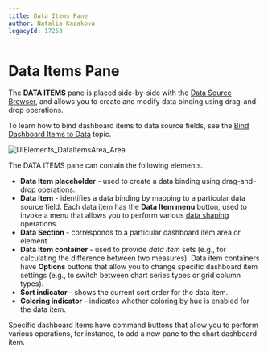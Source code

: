```yaml
---
title: Data Items Pane
author: Natalia Kazakova
legacyId: 17253
---
```

# Data Items Pane
The **DATA ITEMS** pane is placed side-by-side with the [Data Source Browser](data-source-browser.md), and allows you to create and modify data binding using drag-and-drop operations.

To learn how to bind dashboard items to data source fields, see the [Bind Dashboard Items to Data](../bind-dashboard-items-to-data/bind-dashboard-items-to-data.md) topic.

![UIElements_DataItemsArea_Area](../../../images/img20852.png)

The DATA ITEMS pane can contain the following elements.
* **Data Item placeholder** - used to create a data binding using drag-and-drop operations.
* **Data Item** - identifies a data binding by mapping to a particular data source field. Each data item has the **Data Item menu** button, used to invoke a menu that allows you to perform various [data shaping](../data-shaping.md) operations.
* **Data Section** - corresponds to a particular dashboard item area or element.
* **Data Item container** - used to provide _data item_ sets (e.g., for calculating the difference between two measures). Data item containers have **Options** buttons that allow you to change specific dashboard item settings (e.g., to switch between chart series types or grid column types).
* **Sort indicator** - shows the current sort order for the data item.
* **Coloring indicator** - indicates whether coloring by hue is enabled for the data item.

Specific dashboard items have command buttons that allow you to perform various operations, for instance, to add a new pane to the chart dashboard item.